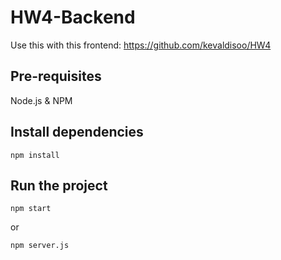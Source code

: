 # HW4-Backend
Use this with this frontend: https://github.com/kevaldisoo/HW4
## Pre-requisites
Node.js \& NPM

## Install dependencies
```
npm install
```

## Run the project
```
npm start
```

or 
```
npm server.js
```
